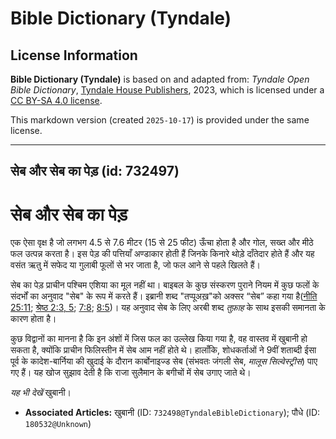 # Bible Dictionary (Tyndale)

## License Information

**Bible Dictionary (Tyndale)** is based on and adapted from: _Tyndale Open Bible Dictionary_, [Tyndale House Publishers](https://tyndaleopenresources.com/), 2023, which is licensed under a [CC BY-SA 4.0 license](https://creativecommons.org/licenses/by-sa/4.0/legalcode.en).

This markdown version (created `2025-10-17`) is provided under the same license.



--------------------------------

## सेब और सेब का पेड़ (id: 732497)

सेब और सेब का पेड़
==================

एक ऐसा वृक्ष है जो लगभग 4\.5 से 7\.6 मीटर (15 से 25 फीट) ऊँचा होता है और गोल, सख्त और मीठे फल उत्पन्न करता है। इस पेड़ की पत्तियाँ अण्डाकार होती हैं जिनके किनारे थोड़े दाँतेदार होते हैं और यह वसंत ऋतु में सफेद या गुलाबी फूलों से भर जाता है, जो फल आने से पहले खिलते हैं।

सेब का पेड़ प्राचीन पश्चिम एशिया का मूल नहीं था। बाइबल के कुछ संस्करण पुराने नियम में कुछ फलों के संदर्भों का अनुवाद "सेब" के रूप में करते हैं। इब्रानी शब्द "तप्पूअख़"को अक्सर “सेब” कहा गया है([नीति 25:11](https://ref.ly/Prov25:11); [श्रेष्ठ 2:3, 5](https://ref.ly/Song2:3,Song2:5); [7:8](https://ref.ly/Song7:8); [8:5](https://ref.ly/Song8:5))। यह अनुवाद सेब के लिए अरबी शब्द *तुफ़ाह* के साथ इसकी समानता के कारण होता है।

कुछ विद्वानों का मानना है कि इन अंशों में जिस फल का उल्लेख किया गया है, वह वास्तव में खुबानी हो सकता है, क्योंकि प्राचीन फिलिस्तीन में सेब आम नहीं होते थे। हालाँकि, शोधकर्ताओं ने 9वीं शताब्दी ईसा पूर्व के कादेश\-बार्निया की खुदाई के दौरान कार्बोनाइज्ड सेब (संभवतः जंगली सेब, *मालूस सिल्वेस्ट्रीस*) पाए गए हैं। यह खोज सुझाव देती है कि राजा सुलैमान के बगीचों में सेब उगाए जाते थे।

*यह भी देखें* खुबानी।

* **Associated Articles:** खुबानी (ID: `732498@TyndaleBibleDictionary`); पौधे (ID: `180532@Unknown`)

